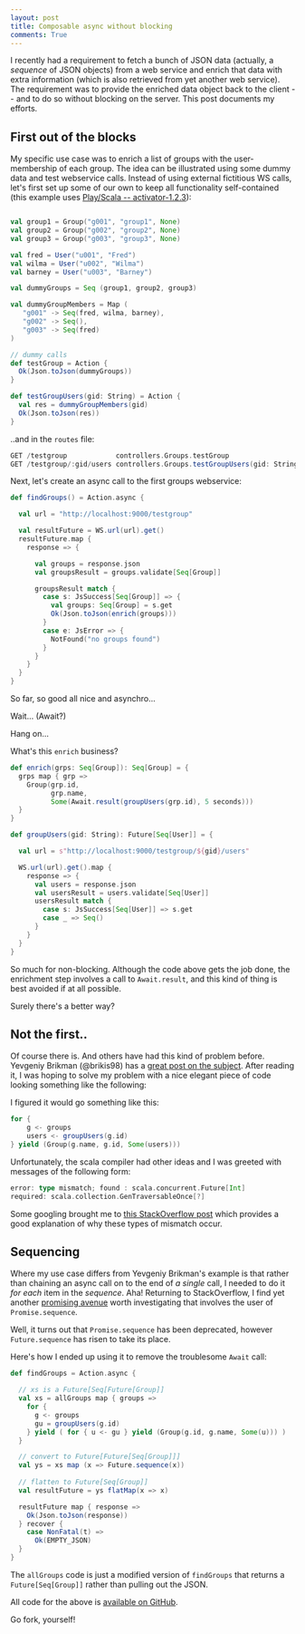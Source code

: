 ```yaml
---
layout: post
title: Composable async without blocking
comments: True
---
```


I recently had a requirement to fetch a bunch of JSON data (actually, a *sequence* of JSON objects) from a web service and enrich that data with extra information (which is also retrieved from yet another web service). The requirement was to provide the enriched data object back to the client -- and to do so without blocking on the server. This post documents my efforts.


## First out of the blocks
My specific use case was to enrich a list of groups with the user-membership of each group. The idea can be illustrated using some dummy data and test webservice calls. Instead of using external fictitious WS calls, let's first set up some of our own to keep all functionality self-contained (this example uses <a href="http://www.playframework.com/download">Play/Scala -- activator-1.2.3</a>):

``` scala

val group1 = Group("g001", "group1", None)
val group2 = Group("g002", "group2", None)
val group3 = Group("g003", "group3", None)

val fred = User("u001", "Fred")
val wilma = User("u002", "Wilma")
val barney = User("u003", "Barney")

val dummyGroups = Seq (group1, group2, group3)

val dummyGroupMembers = Map (
   "g001" -> Seq(fred, wilma, barney),
   "g002" -> Seq(),
   "g003" -> Seq(fred)
)

// dummy calls
def testGroup = Action {
  Ok(Json.toJson(dummyGroups))
}

def testGroupUsers(gid: String) = Action {
  val res = dummyGroupMembers(gid)
  Ok(Json.toJson(res))
}
```

..and in the `routes` file:

``` scala
GET /testgroup			  controllers.Groups.testGroup
GET /testgroup/:gid/users controllers.Groups.testGroupUsers(gid: String)
```

Next, let's create an async call to the first groups webservice:

``` scala
def findGroups() = Action.async {

  val url = "http://localhost:9000/testgroup"

  val resultFuture = WS.url(url).get()
  resultFuture.map {
    response => {

      val groups = response.json
      val groupsResult = groups.validate[Seq[Group]]

      groupsResult match {
        case s: JsSuccess[Seq[Group]] => {
          val groups: Seq[Group] = s.get
          Ok(Json.toJson(enrich(groups)))
        }
        case e: JsError => {
          NotFound("no groups found")
        }
      }
    }
  } 
}
```
So far, so good all nice and asynchro...

Wait... (Await?)

Hang on...

What's this `enrich` business?

``` scala
def enrich(grps: Seq[Group]): Seq[Group] = {
  grps map { grp => 
  	Group(grp.id, 
  	 	  grp.name, 
  		  Some(Await.result(groupUsers(grp.id), 5 seconds))) 
  }
}

def groupUsers(gid: String): Future[Seq[User]] = {

  val url = s"http://localhost:9000/testgroup/${gid}/users"

  WS.url(url).get().map {
    response => {
      val users = response.json
      val usersResult = users.validate[Seq[User]]
      usersResult match {
        case s: JsSuccess[Seq[User]] => s.get
        case _ => Seq()
      }
    }
  }
}
```

So much for non-blocking. Although the code above gets the job done, the enrichment step involves a call to `Await.result`, and this kind of thing is best avoided if at all possible.

Surely there's a better way?

## Not the first..

Of course there is. And others have had this kind of problem before. Yevgeniy Brikman (@brikis98) has a <a href="http://engineering.linkedin.com/play/play-framework-async-io-without-thread-pool-and-callback-hell">great post on the subject</a>. After reading it, I was hoping to solve my problem with a nice elegant piece of code looking something like the following:

<script src="https://gist.github.com/brikis98/5235740.js"></script>

I figured it would go something like this:

``` scala
for {
	g <- groups
	users <- groupUsers(g.id)
} yield (Group(g.name, g.id, Some(users)))
```

Unfortunately, the scala compiler had other ideas and I was greeted with messages of the following form:

``` scala
error: type mismatch; found : scala.concurrent.Future[Int] 
required: scala.collection.GenTraversableOnce[?]
```

Some googling brought me to <a href="http://stackoverflow.com/questions/20108523/combining-scala-futures-and-collections-in-for-comprehensions">this StackOverflow post</a> which provides a good explanation of why these types of mismatch occur.

## Sequencing
Where my use case differs from Yevgeniy Brikman's example is that rather than chaining an async call on to the end of *a single* call, I needed to do it *for each* item in the *sequence*. Aha! Returning to StackOverflow, I find yet another <a href="http://stackoverflow.com/questions/9992400/multiple-ws-call-in-one-action-how-to-handle-promise-objects">promising avenue</a> worth investigating that involves the user of `Promise.sequence`.

Well, it turns out that `Promise.sequence` has been deprecated, however `Future.sequence` has risen to take its place.

Here's how I ended up using it to remove the troublesome `Await` call:

``` scala
def findGroups = Action.async {

  // xs is a Future[Seq[Future[Group]]
  val xs = allGroups map { groups =>
    for {
      g <- groups
      gu = groupUsers(g.id)
    } yield ( for { u <- gu } yield (Group(g.id, g.name, Some(u))) )
  }

  // convert to Future[Future[Seq[Group]]]
  val ys = xs map (x => Future.sequence(x))
  
  // flatten to Future[Seq[Group]]
  val resultFuture = ys flatMap(x => x)

  resultFuture map { response => 
    Ok(Json.toJson(response))
  } recover {
    case NonFatal(t) =>
      Ok(EMPTY_JSON)
  }
}
```

The `allGroups` code is just a modified version of `findGroups` that returns a `Future[Seq[Group]]` rather than pulling out the JSON.

All code for the above is <a href="https://github.com/nacmacfeegle/AsyncWSChain">available on GitHub</a>. 

Go fork, yourself!

